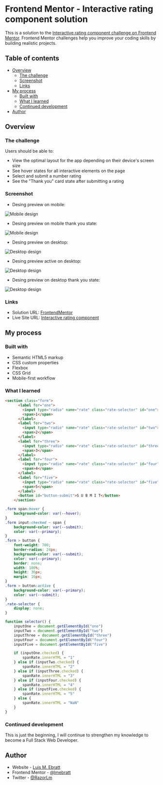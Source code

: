 # Frontend Mentor - Interactive rating component solution

This is a solution to the [Interactive rating component challenge on Frontend Mentor](https://www.frontendmentor.io/challenges/interactive-rating-component-koxpeBUmI). Frontend Mentor challenges help you improve your coding skills by building realistic projects. 

## Table of contents

- [Overview](#overview)
  - [The challenge](#the-challenge)
  - [Screenshot](#screenshot)
  - [Links](#links)
- [My process](#my-process)
  - [Built with](#built-with)
  - [What I learned](#what-i-learned)
  - [Continued development](#continued-development)
- [Author](#author)

## Overview

### The challenge

Users should be able to:

- View the optimal layout for the app depending on their device's screen size
- See hover states for all interactive elements on the page
- Select and submit a number rating
- See the "Thank you" card state after submitting a rating

### Screenshot

- Desing preview on mobile:

![Mobile design](./design/mobile-design.jpg)

- Desing preview on mobile thank you state:

![Mobile design](./design/mobile-thank-you-state.jpg)

- Desing preview on desktop:

![Desktop design](./design/desktop-design.jpg)

- Desing preview active on desktop:

![Desktop design](./design/active-states.jpg)

- Desing preview on desktop thank you state:

![Desktop design](./design/desktop-thank-you-state.jpg)

### Links

- Solution URL: [FrontendMentor](https://www.frontendmentor.io/solutions/interactive-rating-component-Vhocd3CNA7)
- Live Site URL: [Interactive rating component](https://lmebratt.github.io/interactive-rating/)

## My process

### Built with

- Semantic HTML5 markup
- CSS custom properties
- Flexbox
- CSS Grid
- Mobile-first workflow

### What I learned

```html
<section class="form">
      <label for="one">
        <input type="radio" name="rate" class="rate-selector" id="one">
        <span>1</span>
      </label>
      <label for="two">
        <input type="radio" name="rate" class="rate-selector" id="two">
        <span>2</span>
      </label>
      <label for="three">
        <input type="radio" name="rate" class="rate-selector" id="three">
        <span>3</span>
      </label>
      <label for="four">
        <input type="radio" name="rate" class="rate-selector" id="four">
        <span>4</span>
      </label>
      <label for="five">
        <input type="radio" name="rate" class="rate-selector" id="five">
        <span>5</span>
      </label>
      <button id="button-submit">S U B M I T</button>
    </section>
```
```css
.form span:hover {
    background-color: var(--hover);
}
.form input:checked ~ span {
    background-color: var(--submit);
    color: var(--primary);
}
.form > button {
    font-weight: 700;
    border-radius: 24px;
    background-color: var(--submit);
    color: var(--primary);
    border: none;
    width: 100%;
    height: 36px;
    margin: 16px;
}
.form > button:active {
    background-color: var(--primary);
    color: var(--submit);
}
.rate-selector {
    display: none;
}
```
```js
function selector() {
    inputOne = document.getElementById("one")    
    inputTwo = document.getElementById("two")
    inputThree = document.getElementById("three") 
    inputFour = document.getElementById("four") 
    inputFive = document.getElementById("five")

    if (inputOne.checked) {
        spanRate.innerHTML = "1"
    } else if (inputTwo.checked) {
        spanRate.innerHTML = "2"
    } else if (inputThree.checked) {
        spanRate.innerHTML = "3"
    } else if (inputFour.checked) {
        spanRate.innerHTML = "4"
    } else if (inputFive.checked) {
        spanRate.innerHTML = "5"
    } else {
        spanRate.innerHTML = "NaN"
    }
}
```

### Continued development

This is just the beginning, I will continue to strengthen my knowledge to become a Full Stack Web Developer.

## Author

- Website - [Luis M. Ebratt](https://lmebratt.github.io/)
- Frontend Mentor - [@lmebratt](https://www.frontendmentor.io/profile/lmebratt)
- Twitter - [@RazorLm](https://twitter.com/RazorLm)

